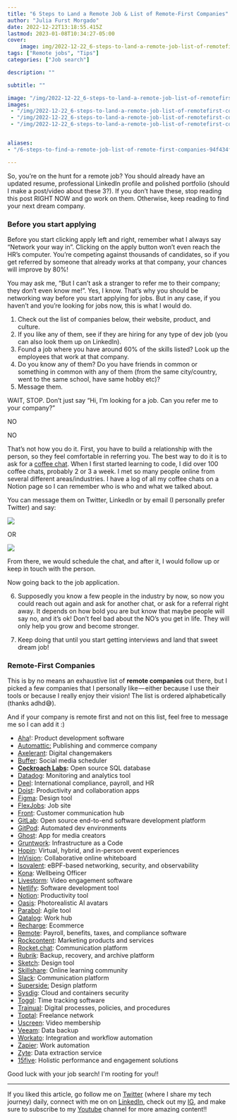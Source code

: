```yaml
---
title: "6 Steps to Land a Remote Job & List of Remote-First Companies"
author: "Julia Furst Morgado"
date: 2022-12-22T13:18:55.415Z
lastmod: 2023-01-08T10:34:27-05:00
cover:
    image: img/2022-12-22_6-steps-to-land-a-remote-job-list-of-remotefirst-companies_0.jpeg
tags: ["Remote jobs", "Tips"]
categories: ["Job search"]

description: ""

subtitle: ""

image: "/img/2022-12-22_6-steps-to-land-a-remote-job-list-of-remotefirst-companies_0.jpeg" 
images:
 - "/img/2022-12-22_6-steps-to-land-a-remote-job-list-of-remotefirst-companies_0.jpeg"
 - "/img/2022-12-22_6-steps-to-land-a-remote-job-list-of-remotefirst-companies_1.png"
 - "/img/2022-12-22_6-steps-to-land-a-remote-job-list-of-remotefirst-companies_2.png"


aliases:
- "/6-steps-to-find-a-remote-job-list-of-remote-first-companies-94f434f2257"

---
```


So, you’re on the hunt for a remote job? You should already have an updated resume, professional LinkedIn profile and polished portfolio (should I make a post/video about these 3?). If you don’t have these, stop reading this post RIGHT NOW and go work on them. Otherwise, keep reading to find your next dream company.

### Before you start applying

Before you start clicking apply left and right, remember what I always say “Network your way in”. Clicking on the apply button won’t even reach the HR’s computer. You’re competing against thousands of candidates, so if you get referred by someone that already works at that company, your chances will improve by 80%!

You may ask me, “But I can’t ask a stranger to refer me to their company; they don’t even know me!”. Yes, I know. That’s why you should be networking way before you start applying for jobs. But in any case, if you haven’t and you’re looking for jobs now, this is what I would do.

1. Check out the list of companies below, their website, product, and culture.
2. If you like any of them, see if they are hiring for any type of dev job (you can also look them up on LinkedIn).
3. Found a job where you have around 60% of the skills listed? Look up the employees that work at that company.
4. Do you know any of them? Do you have friends in common or something in common with any of them (from the same city/country, went to the same school, have same hobby etc)?
5. Message them.

WAIT, STOP. Don’t just say “Hi, I’m looking for a job. Can you refer me to your company?”

NO

NO

That’s not how you do it. First, you have to build a relationship with the person, so they feel comfortable in referring you. The best way to do it is to ask for a [coffee chat](/the-complete-guide-to-ace-your-next-networking-coffee-chat-cf5b4ba79ec). When I first started learning to code, I did over 100 coffee chats, probably 2 or 3 a week. I met so many people online from several different areas/industries. I have a log of all my coffee chats on a Notion page so I can remember who is who and what we talked about.

You can message them on Twitter, LinkedIn or by email (I personally prefer Twitter) and say:

![](/img/2022-12-22_6-steps-to-land-a-remote-job-list-of-remotefirst-companies_1.png#layoutTextWidth)

OR

![](/img/2022-12-22_6-steps-to-land-a-remote-job-list-of-remotefirst-companies_2.png#layoutTextWidth)

From there, we would schedule the chat, and after it, I would follow up or keep in touch with the person.

Now going back to the job application.

6. Supposedly you know a few people in the industry by now, so now you could reach out again and ask for another chat, or ask for a referral right away. It depends on how bold you are but know that maybe people will say no, and it’s ok! Don’t feel bad about the NO’s you get in life. They will only help you grow and become stronger.

7. Keep doing that until you start getting interviews and land that sweet dream job!

### Remote-First Companies

This is by no means an exhaustive list of **remote companies** out there, but I picked a few companies that I personally like — either because I use their tools or because I really enjoy their vision! The list is ordered alphabetically (thanks adhd😅).

And if your company is remote first and not on this list, feel free to message me so I can add it :)

- [Aha](https://www.aha.io/company/careers)!: Product development software
- [Automattic:](https://automattic.com/work-with-us/) Publishing and commerce company
- [Axelerant](https://www.axelerant.com/careers): Digital changemakers
- [Buffer](https://buffer.com/journey): Social media scheduler
- [**Cockroach Labs**](https://www.cockroachlabs.com/careers/open-positions/)**:** Open source SQL database
- [Datadog](https://careers.datadoghq.com/): Monitoring and analytics tool
- [Deel](https://jobs.ashbyhq.com/Deel/): International compliance, payroll, and HR
- [Doist](https://doist.com/careers): Productivity and collaboration apps
- [Figma](https://www.figma.com/careers/): Design tool
- [FlexJobs](https://www.flexjobs.com/careers-at-flexjobs): Job site
- [Front](https://front.com/jobs): Customer communication hub
- [GitLab](https://about.gitlab.com/): Open source end-to-end software development platform
- [GitPod](https://www.gitpod.io/careers#open-positions): Automated dev environments
- [Ghost](https://careers.ghost.org/?lang=en): App for media creators
- [Gruntwork](https://gruntwork.io/careers/): Infrastructure as a Code
- [Hopin](https://hopin.com/careers): Virtual, hybrid, and in-person event experiences
- [InVision](https://www.invisionapp.com/careers): Collaborative online whiteboard
- [Isovalent](https://isovalent.com/careers/): eBPF-based networking, security, and observability
- [Kona](https://www.heykona.com/careers): Wellbeing Officer
- [Livestorm](https://jobs.livestorm.co/): Video engagement software
- [Netlify](https://www.netlify.com/careers/#perfect-job): Software development tool
- [Notion](https://www.notion.so/careers): Productivity tool
- [Oasis](https://theoasis.com/about): Photorealistic AI avatars
- [Parabol](https://www.parabol.co/join/): Agile tool
- [Qatalog](https://qatalog.com/about/#careers): Work hub
- [Recharge](https://rechargepayments.com/careers/#jobs): Ecommerce
- [Remote](https://boards.greenhouse.io/remotecom): Payroll, benefits, taxes, and compliance software
- [Rockcontent](https://rockcontent.com/careers/): Marketing products and services
- [Rocket.chat](https://www.rocket.chat/company/careers): Communication platform
- [Rubrik](https://www.rubrik.com/company/careers/departments/engineering): Backup, recovery, and archive platform
- [Sketch](https://www.sketch.com/careers/#job-openings): Design tool
- [Skillshare](https://www.skillshare.com/careers): Online learning community
- [Slack](https://slack.com/careers): Communication platform
- [Superside:](https://careers.superside.com/) Design platform
- [Sysdig](https://sysdig.com/careers/open-positions/): Cloud and containers security
- [Toggl](https://toggl.com/jobs/): Time tracking software
- [Trainual](https://trainual.com/careers): Digital processes, policies, and procedures
- [Toptal](https://www.toptal.com/careers): Freelance network
- [Uscreen](https://www.uscreen.tv/careers/): Video membership
- [Veeam](https://careers.veeam.com/vacancies?query=&department=&location=all&state=all&city=all): Data backup
- [Workato](https://www.workato.com/careers): Integration and workflow automation
- [Zapier](https://zapier.com/): Work automation
- [Zyte](https://www.zyte.com/jobs/): Data extraction service
- [15five](https://www.15five.com/about/careers/): Holistic performance and engagement solutions

Good luck with your job search! I'm rooting for you!!

* * *
If you liked this article, go follow me on [Twitter](https://twitter.com/juliafmorgado) (where I share my tech journey) daily, connect with me on on [LinkedIn](https://www.linkedin.com/in/juliafmorgado/), check out my [IG](https://www.instagram.com/juliafmorgado/), and make sure to subscribe to my [Youtube](https://www.youtube.com/c/JuliaFMorgado) channel for more amazing content!!
